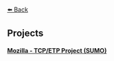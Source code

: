 [⬅️ Back](https://vintagemind.github.io/)

## Projects

#### [Mozilla - TCP/ETP Project (SUMO)](https://wiki.mozilla.org/Support/TCP-ETP)


